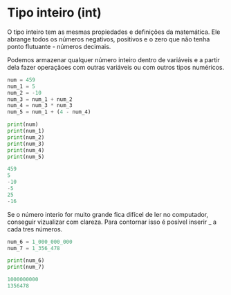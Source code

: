# Tipo inteiro (int)

O tipo inteiro tem as mesmas propiedades e definições da matemática. Ele abrange todos
os números negativos, positivos e o zero que não tenha ponto flutuante - números decimais.

Podemos armazenar qualquer número inteiro dentro de variáveis e a partir dela fazer operaçãoes com outras variáveis ou com outros tipos numéricos.

```python
num = 459
num_1 = 5
num_2 = -10
num_3 = num_1 + num_2
num_4 = num_3 * num_3
num_5 = num_1 + (4 - num_4)

print(num)
print(num_1)
print(num_2)
print(num_3)
print(num_4)
print(num_5)
```

```python
459
5
-10
-5
25
-16
```

Se o número interio for muito grande fica difícel de ler no computador, conseguir vizualizar com clareza. Para contornar isso é posível inserir  _  a cada tres números.

```python
num_6 = 1_000_000_000
num_7 = 1_356_478

print(num_6)
print(num_7)
```

```python
1000000000
1356478
```
